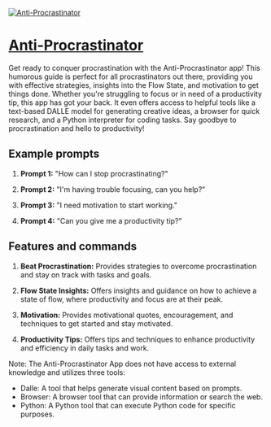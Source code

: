 [![Anti-Procrastinator](https://files.oaiusercontent.com/file-o0ZpqybfLe1ldfwsjwKJvecR?se=2123-10-17T10%3A18%3A25Z&sp=r&sv=2021-08-06&sr=b&rscc=max-age%3D31536000%2C%20immutable&rscd=attachment%3B%20filename%3D46ed87b6-efd9-4265-a3b6-d556be85e342.png&sig=PEvfi6%2BdIZ1HQPm%2BJXMQb00oScRAqv5s%2BdpBf77T8bM%3D)](https://chat.openai.com/g/g-txJJxCJum-anti-procrastinator)

# [Anti-Procrastinator](https://chat.openai.com/g/g-txJJxCJum-anti-procrastinator)

Get ready to conquer procrastination with the Anti-Procrastinator app! This humorous guide is perfect for all procrastinators out there, providing you with effective strategies, insights into the Flow State, and motivation to get things done. Whether you're struggling to focus or in need of a productivity tip, this app has got your back. It even offers access to helpful tools like a text-based DALLE model for generating creative ideas, a browser for quick research, and a Python interpreter for coding tasks. Say goodbye to procrastination and hello to productivity!

## Example prompts

1. **Prompt 1:** "How can I stop procrastinating?"

2. **Prompt 2:** "I'm having trouble focusing, can you help?"

3. **Prompt 3:** "I need motivation to start working."

4. **Prompt 4:** "Can you give me a productivity tip?"

## Features and commands

1. **Beat Procrastination:** Provides strategies to overcome procrastination and stay on track with tasks and goals.

2. **Flow State Insights:** Offers insights and guidance on how to achieve a state of flow, where productivity and focus are at their peak.

3. **Motivation:** Provides motivational quotes, encouragement, and techniques to get started and stay motivated.

4. **Productivity Tips:** Offers tips and techniques to enhance productivity and efficiency in daily tasks and work.

Note: The Anti-Procrastinator App does not have access to external knowledge and utilizes three tools:
- Dalle: A tool that helps generate visual content based on prompts.
- Browser: A browser tool that can provide information or search the web.
- Python: A Python tool that can execute Python code for specific purposes.